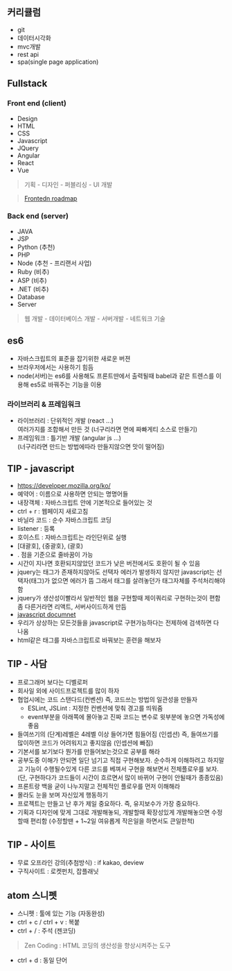 ## 커리큘럼
- git
- 데이터시각화
- mvc개발
- rest api
- spa(single page application)


## Fullstack
### Front end (client)
- Design
- HTML
- CSS
- Javascript
- JQuery
- Angular
- React
- Vue

> 기획 - 디자인 - 퍼블리싱 - UI 개발

> [Frontedn roadmap](https://codeburst.io/the-2018-web-developer-roadmap-826b1b806e8d)

### Back end (server)
- JAVA
- JSP
- Python (추천)
- PHP
- Node (추천 - 프리랜서 사업)
- Ruby (비추)
- ASP (비추)
- .NET (비추)
- Database
- Server

> 웹 개발 - 데이터베이스 개발 - 서버개발 - 네트워크 기술

## es6
- 자바스크립트의 표준을 잡기위한 새로운 버젼
- 브라우저에서는 사용하기 힘듬
- node(서버)는 es6를 사용해도 프론트딴에서 출력될때 babel과 같은 트렌스를 이용해 es5로 바꿔주는 기능을 이용

### 라이브러리 & 프레임워크
- 라이브러리 : 단위적인 개발 (react ...)<br/>여러가지를 조합해서 만든 것 (너구리라면 면에 짜빠게티 소스로 만들기)
- 프레임워크 : 틀기반 개발 (angular js ...)<br/>(너구리라면 만드는 방법에따라 만들지않으면 맛이 떨어짐)

## TIP - javascript
- https://developer.mozilla.org/ko/
- 예약어 : 이름으로 사용하면 안되는 명명어들
- 내장객체 : 자바스크립트 안에 기본적으로 들어있는 것
- ctrl + r : 웹페이지 새로고침
- 바닐라 코드 : 순수 자바스크립트 코딩
- listener : 등록
- 호이스트 : 자바스크립트는 라인단위로 실행
- [대괄호], {중괄호}, (괄호)
- . 점을 기준으로 줄바꿈이 가능
- 시간이 지나면 호환되지않았던 코드가 낮은 버전에서도 호환이 될 수 있음
- jquery는 태그가 존재하지않아도 선택자 에러가 발생하지 않지만 javascript는 선택자(태그)가 없으면 에러가 뜸 그래서 태그를 살려놓던가 태그자체를 주석처리해야 함
- jquery가 생산성이빨라서 일반적인 웹을 구현할때 제이쿼리로 구현하는것이 편함 좀 다른거라면 리액트, 서버사이드하게 만듬
- [javascript documnet](https://developer.mozilla.org/ko/docs/Web/API/Document)
- 우리가 상상하는 모든것들을 javascript로 구현가능하다는 전제하에 검색하면 다 나옴
- html같은 태그를 자바스크립트로 바꿔보는 훈련을 해보자

## TIP - 사담
- 프로그래머 보다는 디벨로퍼
- 회사일 외에 사이드프로젝트를 많이 하자
- 협업시에는 코드 스탠다드(컨벤션) 즉, 코드쓰는 방법의 일관성을 만들자
  - ESLint, JSLint :  지정한 컨벤션에 맞춰 경고를 띄워줌
  - event부분을 아래쪽에 몰아놓고 진짜 코드는 변수로 윗부분에 놓으면 가독성에 좋음
- 들여쓰기의 (단계)레벨은 4레벨 이상 들어가면 힘들어짐 (인셉션) 즉, 들여쓰기를 많이하면 코드가 어려워지고 좋지않음 (인셉션에 빠짐)
- 기본서를 보기보다 뭔가를 만들어보는것으로 공부를 해라
- 공부도중 이해가 안되면 일단 넘기고 직접 구현해보자. 순수하게 이해하려고 하지말고 기능이 수행될수있게 다른 코드를 베껴서 구현을 해보면서 전체플로우를 보자. (단, 구현하다가 코드들이 시간이 흐르면서 많이 바뀌어 구현이 안될때가 종종있음)
- 프론트랑 백을 굳이 나누지말고 전체적인 플로우를 먼저 이해해라
- 몰라도 눈을 보며 자신있게 행동하기
- 프로젝트는 만들고 난 후가 제일 중요하다. 즉, 유지보수가 가장 중요하다.
- 기획과 디자인에 맞게 그대로 개발해놓되, 개발할때 확장성있게 개발해놓으면 수정할때 편리함 (수정할땐 + 1~2일 여유롭게 작은일을 하면서도 큰일한척)

## TIP - 사이트
- 무료 오프라인 강의(추첨방식) : if kakao, deview
- 구직사이트 : 로켓펀치, 잡플래닛

## atom 스니펫
- 스니펫 : 툴에 있는 기능 (자동완성)
- ctrl + c / ctrl + v : 복붙
- ctrl + / : 주석 (젠코딩)
> Zen Coding : HTML 코딩의 생산성을 향상시켜주는 도구
- ctrl + d : 동일 단어
